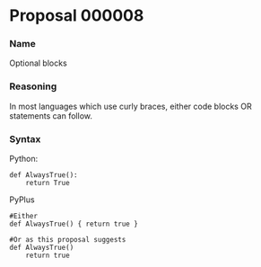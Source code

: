 # Proposal 000008
### Name
Optional blocks
### Reasoning
In most languages which use curly braces, either code blocks OR statements can follow. 
### Syntax
Python:
```
def AlwaysTrue():
    return True
```
PyPlus
```
#Either
def AlwaysTrue() { return true }

#Or as this proposal suggests
def AlwaysTrue()
    return true
```
